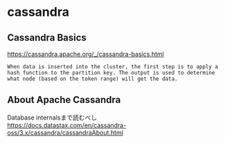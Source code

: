 # cassandra
## Cassandra Basics
https://cassandra.apache.org/_/cassandra-basics.html

```
When data is inserted into the cluster, the first step is to apply a hash function to the partition key. The output is used to determine what node (based on the token range) will get the data.
```

## About Apache Cassandra
Database internalsまで読むべし  
https://docs.datastax.com/en/cassandra-oss/3.x/cassandra/cassandraAbout.html